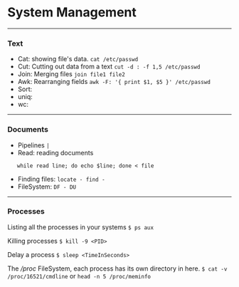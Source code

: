 # System Management
---
### Text
 * Cat: showing file's data. `cat /etc/passwd`
 * Cut: Cutting out data from a text `cut -d : -f 1,5 /etc/passwd`
 * Join: Merging files ` join file1 file2 `
 * Awk: Rearranging fields ` awk -F: '{ print $1, $5 }' /etc/passwd `
 * Sort: 
 * uniq:
 * wc:

---
### Documents
 * Pipelines `|`
 * Read: reading documents
 ```
    while read line; do echo $line; done < file
 ```
 * Finding files: ` locate - find -  `
 * FileSystem: ` DF - DU `


---
### Processes

Listing all the processes in your systems ` $ ps aux `

Killing processes ` $ kill -9 <PID> `

Delay a process ` $ sleep <TimeInSeconds> `

The */proc* FileSystem, each process has its own directory in here. ` $ cat -v /proc/16521/cmdline ` or ` head -n 5 /proc/meminfo `
